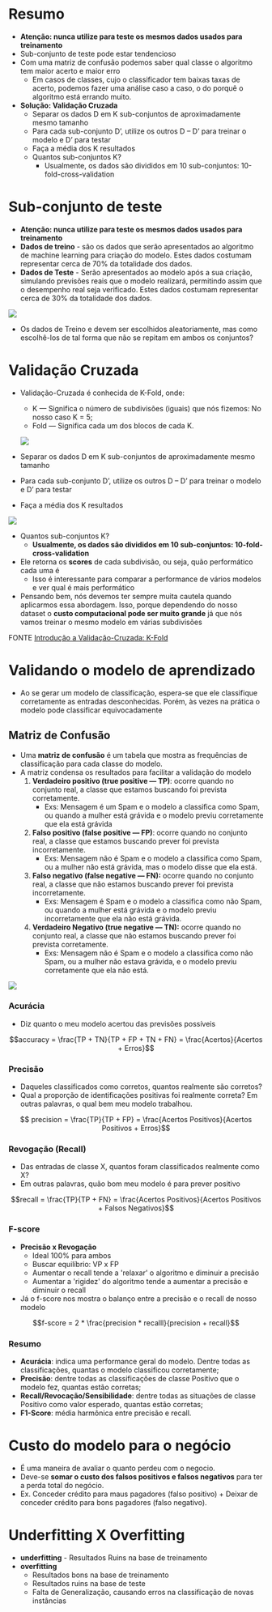 # Resumo 

- **Atenção: nunca utilize para teste os mesmos dados usados para treinamento**
-  Sub-conjunto de teste pode estar tendencioso
- Com uma matriz de confusão podemos saber qual classe o algoritmo tem maior acerto e maior erro
    - Em casos de classes, cujo o classificador tem baixas taxas de acerto, podemos fazer uma análise caso a caso, o do porquê o algoritmo está errando muito. 
- **Solução: Validação Cruzada**
    - Separar os dados D em K sub-conjuntos de aproximadamente mesmo tamanho
    - Para cada sub-conjunto D’, utilize os outros D – D’ para treinar o modelo e D’ para testar
    - Faça a média dos K resultados
    - Quantos sub-conjuntos K?
        - Usualmente, os dados são divididos em 10 sub-conjuntos: 10-fold-cross-validation

# Sub-conjunto de teste

- **Atenção: nunca utilize para teste os mesmos dados usados para treinamento**
- **Dados de treino** - são os dados que serão apresentados ao algoritmo de machine learning para criação do modelo. Estes dados costumam representar cerca de 70% da totalidade dos dados.
- **Dados de Teste** - Serão apresentados ao modelo após a sua criação, simulando previsões reais que o modelo realizará, permitindo assim que o desempenho real seja verificado. Estes dados costumam representar cerca de 30% da totalidade dos dados.

![](figuras/train-test.png)

- Os dados de Treino e  devem ser escolhidos aleatoriamente, mas como escolhê-los de tal forma que não se repitam em ambos os conjuntos?

#  Validação Cruzada

- Validação-Cruzada é conhecida de K-Fold, onde:
    - K — Significa o número de subdivisões (iguais) que nós fizemos: No nosso caso K = 5;
    - Fold — Significa cada um dos blocos de cada K.
    
    ![](figuras/k-fold2.png)
    
- Separar os dados D em K sub-conjuntos de aproximadamente mesmo tamanho
- Para cada sub-conjunto D’, utilize os outros D – D’ para treinar o modelo e D’ para testar
- Faça a média dos K resultados

![](figuras/k-fold1.png)

- Quantos sub-conjuntos K?
    - **Usualmente, os dados são divididos em 10 sub-conjuntos: 10-fold-cross-validation**
- Ele retorna os **scores** de cada subdivisão, ou seja, quão performático cada uma é
    - Isso é interessante para comparar a performance de vários modelos e ver qual é mais performático
- Pensando bem, nós devemos ter sempre muita cautela quando aplicarmos essa abordagem. Isso, porque dependendo do nosso dataset o **custo computacional pode ser muito grande** já que nós vamos treinar o mesmo modelo em várias subdivisões
    
FONTE [Introdução a Validação-Cruzada: K-Fold](https://drigols.medium.com/introdu%C3%A7%C3%A3o-a-valida%C3%A7%C3%A3o-cruzada-k-fold-2a6bced32a90)

# Validando o modelo de aprendizado

- Ao se gerar um modelo de classificação, espera-se que ele classifique corretamente as entradas desconhecidas. Porém, às vezes na prática o modelo pode classificar equivocadamente

## Matriz de Confusão

- Uma **matriz de confusão** é um tabela que mostra as frequências de classificação para cada classe do modelo.
- A matriz condensa os resultados para facilitar a validação do modelo
    1. **Verdadeiro positivo (true positive — TP)**: ocorre quando no conjunto real, a classe que estamos buscando foi prevista corretamente. 
        - Exs: Mensagem é um Spam e o modelo a classifica como Spam, ou quando a mulher está grávida e o modelo previu corretamente que ela está grávida
    2. **Falso positivo (false positive — FP)**: ocorre quando no conjunto real, a classe que estamos buscando prever foi prevista incorretamente. 
        - Exs: Mensagem não é Spam e o modelo a classifica como Spam, ou a mulher não está grávida, mas o modelo disse que ela está.
    3. **Falso negativo (false negative — FN):** ocorre quando no conjunto real, a classe que não estamos buscando prever foi prevista incorretamente. 
        - Exs: Mensagem é Spam e o modelo a classifica como não Spam, ou quando a mulher está grávida e o modelo previu incorretamente que ela não está grávida.
    4. **Verdadeiro Negativo (true negative — TN):** ocorre quando no conjunto real, a classe que não estamos buscando prever foi prevista corretamente. 
         - Exs: Mensagem não é Spam e o modelo a classifica como não Spam, ou a mulher não estava grávida, e o modelo previu corretamente que ela não está.

![](figuras/mc.png)

### Acurácia

- Diz quanto o meu modelo acertou das previsões possíveis

$$accuracy = \frac{TP + TN}{TP + FP + TN + FN} = \frac{Acertos}{Acertos + Erros}$$

### Precisão

- Daqueles classificados como corretos, quantos realmente são corretos?
- Qual a proporção de identificações positivas foi realmente correta? Em outras palavras, o qual bem meu modelo trabalhou.

$$ precision = \frac{TP}{TP + FP} = \frac{Acertos Positivos}{Acertos Positivos + Erros}$$

### Revogação (Recall)

- Das entradas de classe X, quantos foram classificados realmente como X? 
- Em outras palavras, quão bom meu modelo é para prever positivo

$$recall = \frac{TP}{TP + FN} = \frac{Acertos Positivos}{Acertos Positivos + Falsos Negativos}$$


### F-score

- **Precisão x Revogação**
    - Ideal 100% para ambos
    - Buscar equilíbrio: VP x FP
    - Aumentar o recall tende a 'relaxar' o algoritmo e diminuir a precisão
    - Aumentar a 'rigidez' do algoritmo tende a aumentar a precisão e diminuir o recall   
- Já o f-score nos mostra o balanço entre a precisão e o recall de nosso modelo

$$f-score = 2 * \frac{precision * recalll}{precision + recall}$$


### Resumo

- **Acurácia**: indica uma performance geral do modelo. Dentre todas as classificações, quantas o modelo classificou corretamente;
- **Precisão**: dentre todas as classificações de classe Positivo que o modelo fez, quantas estão corretas;
- **Recall/Revocação/Sensibilidade**: dentre todas as situações de classe Positivo como valor esperado, quantas estão corretas;
- **F1-Score**: média harmônica entre precisão e recall.

# Custo do modelo para o negócio

- É uma maneira de avaliar o quanto perdeu com o negocio. 
- Deve-se **somar o custo dos falsos positivos e falsos negativos** para ter a perda total do negócio. 
- Ex. Conceder crédito para maus pagadores (falso positivo) + Deixar de conceder crédito para bons pagadores (falso negativo). 


# Underfitting X Overfitting

- **underfitting** - Resultados Ruins na base de treinamento
- **overfitting**
    - Resultados bons na base de treinamento
    - Resultados ruins na base de teste
    - Falta de Generalização, causando erros na classificação de novas instâncias